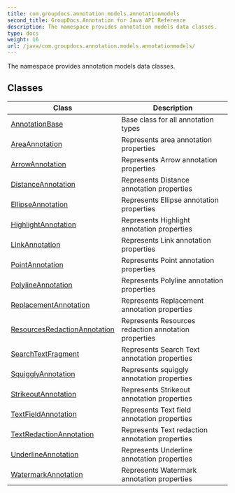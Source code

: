 ```yaml
---
title: com.groupdocs.annotation.models.annotationmodels
second_title: GroupDocs.Annotation for Java API Reference
description: The namespace provides annotation models data classes.
type: docs
weight: 16
url: /java/com.groupdocs.annotation.models.annotationmodels/
---
```


The namespace provides annotation models data classes.


## Classes

| Class | Description |
| --- | --- |
| [AnnotationBase](../com.groupdocs.annotation.models.annotationmodels/annotationbase) | Base class for all annotation types |
| [AreaAnnotation](../com.groupdocs.annotation.models.annotationmodels/areaannotation) | Represents area annotation properties |
| [ArrowAnnotation](../com.groupdocs.annotation.models.annotationmodels/arrowannotation) | Represents Arrow annotation properties |
| [DistanceAnnotation](../com.groupdocs.annotation.models.annotationmodels/distanceannotation) | Represents Distance annotation properties |
| [EllipseAnnotation](../com.groupdocs.annotation.models.annotationmodels/ellipseannotation) | Represents Ellipse annotation properties |
| [HighlightAnnotation](../com.groupdocs.annotation.models.annotationmodels/highlightannotation) | Represents Highlight annotation properties |
| [LinkAnnotation](../com.groupdocs.annotation.models.annotationmodels/linkannotation) | Represents Link annotation properties |
| [PointAnnotation](../com.groupdocs.annotation.models.annotationmodels/pointannotation) | Represents Point annotation properties |
| [PolylineAnnotation](../com.groupdocs.annotation.models.annotationmodels/polylineannotation) | Represents Polyline annotation properties |
| [ReplacementAnnotation](../com.groupdocs.annotation.models.annotationmodels/replacementannotation) | Represents Replacement annotation properties |
| [ResourcesRedactionAnnotation](../com.groupdocs.annotation.models.annotationmodels/resourcesredactionannotation) | Represents Resources redaction annotation properties |
| [SearchTextFragment](../com.groupdocs.annotation.models.annotationmodels/searchtextfragment) | Represents Search Text annotation properties |
| [SquigglyAnnotation](../com.groupdocs.annotation.models.annotationmodels/squigglyannotation) | Represents squiggly annotation properties |
| [StrikeoutAnnotation](../com.groupdocs.annotation.models.annotationmodels/strikeoutannotation) | Represents Strikeout annotation properties |
| [TextFieldAnnotation](../com.groupdocs.annotation.models.annotationmodels/textfieldannotation) | Represents Text field annotation properties |
| [TextRedactionAnnotation](../com.groupdocs.annotation.models.annotationmodels/textredactionannotation) | Represents Text redaction annotation properties |
| [UnderlineAnnotation](../com.groupdocs.annotation.models.annotationmodels/underlineannotation) | Represents Underline annotation properties |
| [WatermarkAnnotation](../com.groupdocs.annotation.models.annotationmodels/watermarkannotation) | Represents Watermark annotation properties |
